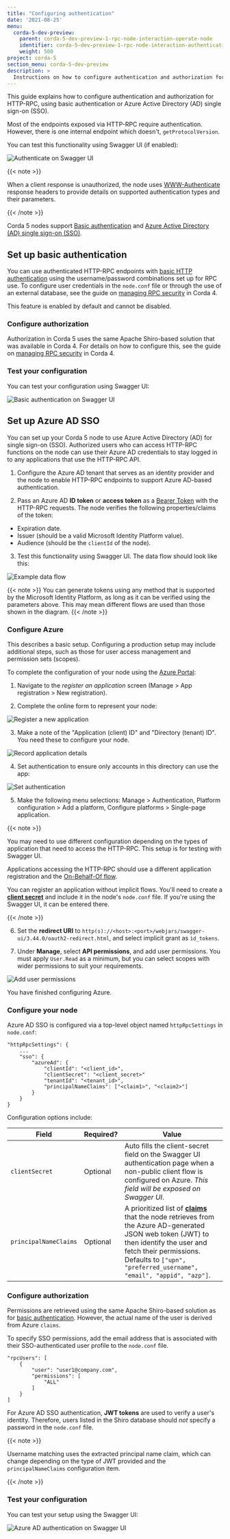 ```yaml
---
title: "Configuring authentication"
date: '2021-08-25'
menu:
  corda-5-dev-preview:
    parent: corda-5-dev-preview-1-rpc-node-interaction-operate-node
    identifier: corda-5-dev-preview-1-rpc-node-interaction-authentication
    weight: 500
project: corda-5
section_menu: corda-5-dev-preview
description: >
  Instructions on how to configure authentication and authorization for HTTP-RPC.
---
```


This guide explains how to configure authentication and authorization for HTTP-RPC, using basic authentication or Azure Active Directory (AD) single sign-on (SSO).

Most of the endpoints exposed via HTTP-RPC require authentication.
However, there is one internal endpoint which doesn't, `getProtocolVersion`.

You can test this functionality using Swagger UI (if enabled):

![Authenticate on Swagger UI](swagger-auth.png "Authenticate on Swagger UI")

{{< note >}}

When a client response is unauthorized, the node uses [WWW-Authenticate](https://developer.mozilla.org/en-US/docs/Web/HTTP/Headers/WWW-Authenticate) response headers to provide details on supported authentication types and their parameters.

{{< /note >}}

Corda 5 nodes support [Basic authentication](#set-up-basic-authentication) and [Azure Active Directory (AD) single sign-on (SSO)](#set-up-azure-ad-sso).

## Set up basic authentication

You can use authenticated HTTP-RPC endpoints with [basic HTTP authentication](https://en.wikipedia.org/wiki/Basic_access_authentication) using the username/password combinations set up for RPC use. To configure user credentials in the `node.conf` file or through the use of an external database, see the guide on [managing RPC security](https://docs.corda.net/docs/corda-os/4.8/clientrpc.html#managing-rpc-security) in Corda 4.

This feature is enabled by default and cannot be disabled.

### Configure authorization

Authorization in Corda 5 uses the same Apache Shiro-based solution that was available in Corda 4. For details on how to configure this, see the guide on [managing RPC security](https://docs.corda.net/docs/corda-os/4.8/clientrpc.html#managing-rpc-security) in Corda 4.

### Test your configuration

You can test your configuration using Swagger UI:

![Basic authentication on Swagger UI](swagger_basic.png "Basic authentication on Swagger UI")

## Set up Azure AD SSO

You can set up your Corda 5 node to use Azure Active Directory (AD) for single sign-on (SSO). Authorized users who can access HTTP-RPC functions on the node can use their Azure AD credentials to stay logged in to any applications that use the HTTP-RPC API.

1. Configure the Azure AD tenant that serves as an identity provider and the node to enable HTTP-RPC endpoints to support Azure AD-based authentication.

2. Pass an Azure AD **ID token** or **access token** as a [Bearer Token](https://datatracker.ietf.org/doc/html/rfc6750) with the HTTP-RPC requests. The node verifies the following properties/claims of the token:

* Expiration date.
* Issuer (should be a valid Microsoft Identity Platform value).
* Audience (should be the `clientId` of the node).

3. Test this functionality using Swagger UI. The data flow should look like this:

![Example data flow](example_flow.png "Example data flow")

{{< note >}}
You can generate tokens using any method that is supported by the Microsoft Identity Platform, as long as it can be verified using the parameters above. This may mean different flows are used than those shown in the diagram.
{{< /note >}}

### Configure Azure

This describes a basic setup. Configuring a production setup may include additional steps, such as those for user access management and permission sets (scopes).

To complete the configuration of your node using the [Azure Portal](https://portal.azure.com/):

1. Navigate to the *register an application* screen (Manage > App registration > New registration).

2. Complete the online form to represent your node:

![Register a new application](step2.png "Register a new application")

3. Make a note of the "Application (client) ID" and "Directory (tenant) ID". You need these to configure your node.

![Record application details](step3.png "Record application details")

4. Set authentication to ensure only accounts in this directory can use the app:

![Set authentication](step4.png "Set authentication")

5. Make the following menu selections: Manage > Authentication, Platform configuration > Add a platform, Configure platforms > Single-page application.

{{< note >}}

You may need to use different configuration depending on the types of application that need to access the HTTP-RPC. This setup is for testing with Swagger UI.

Applications accessing the HTTP-RPC should use a different application registration and the [On-Behalf-Of flow](https://docs.microsoft.com/en-us/azure/active-directory/develop/v2-oauth2-on-behalf-of-flow).

You can register an application without implicit flows. You'll need to create a [**client secret**](https://docs.microsoft.com/en-us/azure/active-directory/develop/quickstart-register-app#add-a-client-secret) and include it in the node's `node.conf` file. If you're using the Swagger UI, it can be entered there.

{{< /note >}}

6. Set the **redirect URI** to `http(s)://<host>:<port>/webjars/swagger-ui/3.44.0/oauth2-redirect.html`, and select implicit grant as `ìd_tokens`.

7. Under **Manage**, select **API permissions**, and add user permissions. You must apply `User.Read` as a minimum, but you can select scopes with wider permissions to suit your requirements.

![Add user permissions](step8.png "Add user permissions")

You have finished configuring Azure.

### Configure your node

Azure AD SSO is configured via a top-level object named `httpRpcSettings` in `node.conf`:

```
"httpRpcSettings": {
    ...
    "sso": {
        "azureAd": {
            "clientId": "<client_id>",
            "clientSecret": "<client_secret>"
            "tenantId": "<tenant_id>",
            "principalNameClaims": ["<claim1>", "<claim2>"]
        }
    }
}
```

Configuration options include:

| Field              | Required? | Value |
| ---------------- | --------- | ----- |
| `clientSecret`     | Optional | Auto fills the client-secret field on the Swagger UI authentication page when a non-public client flow is configured on Azure. *This field will be exposed on Swagger UI*. |
| `principalNameClaims` | Optional | A prioritized list of [**claims**](https://docs.microsoft.com/en-us/azure/active-directory/develop/active-directory-optional-claims) that the node retrieves from the Azure AD-generated JSON web token (JWT) to then identify the user and fetch their permissions. Defaults to `["upn", "preferred_username", "email", "appid", "azp"]`.|

### Configure authorization

Permissions are retrieved using the same Apache Shiro-based solution as for [basic authentication](#configure-authorization-for-basic-authentication). However, the actual name
of the user is derived from Azure `claims`.

To specify SSO permissions, add the email address that is associated with their SSO-authenticated user profile to the `node.conf` file.

```
"rpcUsers": [
    {
        "user": "user1@company.com",
        "permissions": [
            "ALL"
        ]
    }
]
```

For Azure AD SSO authentication, **JWT tokens** are used to verify a user's identity. Therefore, users listed in the Shiro database should *not* specify a password in the `node.conf` file.

{{< note >}}

Username matching uses the extracted principal name claim, which can change depending on the type of JWT provided and the `principalNameClaims` configuration item.

{{< /note >}}

### Test your configuration

You can test your setup using the Swagger UI:

![Azure AD authentication on Swagger UI](azure-testing.png "Azure AD authentication on Swagger UI")
